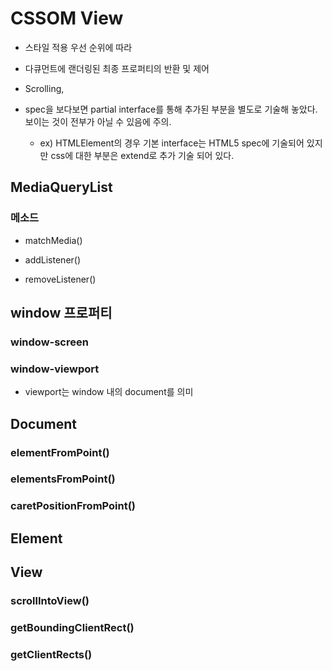 # CSSOM View

* 스타일 적용 우선 순위에 따라
* 다큐먼트에 랜더링된 최종 프로퍼티의 반환 및 제어
* Scrolling,

* spec을 보다보면 partial interface를 통해 추가된 부분을 별도로 기술해 놓았다. 보이는 것이 전부가 아닐 수 있음에 주의.
  * ex) HTMLElement의 경우 기본 interface는 HTML5 spec에 기술되어 있지만 css에 대한 부분은 extend로 추가 기술 되어 있다.

## MediaQueryList

### 메소드

* matchMedia()

* addListener()

* removeListener()


## window 프로퍼티

### window-screen

### window-viewport

* viewport는 window 내의 document를 의미


## Document

### elementFromPoint()

### elementsFromPoint()

### caretPositionFromPoint()

## Element

## View

### scrollIntoView()

### getBoundingClientRect()

### getClientRects()
